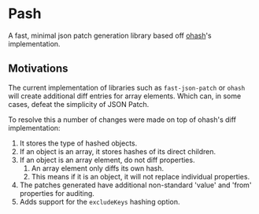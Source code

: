 # Pash

A fast, minimal json patch generation library based off [ohash](https://github.com/unjs/ohash)'s implementation.

## Motivations
The current implementation of libraries such as `fast-json-patch` or `ohash` will create additional diff entries for array elements. Which can, in some cases, defeat the simplicity of JSON Patch.

To resolve this a number of changes were made on top of ohash's diff implementation:
1. It stores the type of hashed objects.
2. If an object is an array, it stores hashes of its direct children.
3. If an object is an array element, do not diff properties.
    1. An array element only diffs its own hash.
    2. This means if it is an object, it will not replace individual properties.
4. The patches generated have additional non-standard 'value' and 'from' properties for auditing.
5. Adds support for the `excludeKeys` hashing option.
